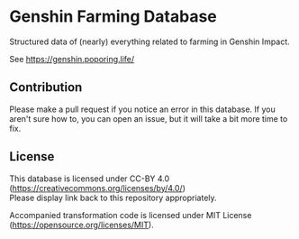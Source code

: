 # Genshin Farming Database

Structured data of (nearly) everything related to farming in Genshin Impact.

See https://genshin.poporing.life/

## Contribution

Please make a pull request if you notice an error in this database. If you aren't sure how to, you can open an issue, but it will take a bit more time to fix.

## License

This database is licensed under CC-BY 4.0 (https://creativecommons.org/licenses/by/4.0/)  
Please display link back to this repository appropriately.

Accompanied transformation code is licensed under MIT License (https://opensource.org/licenses/MIT).
